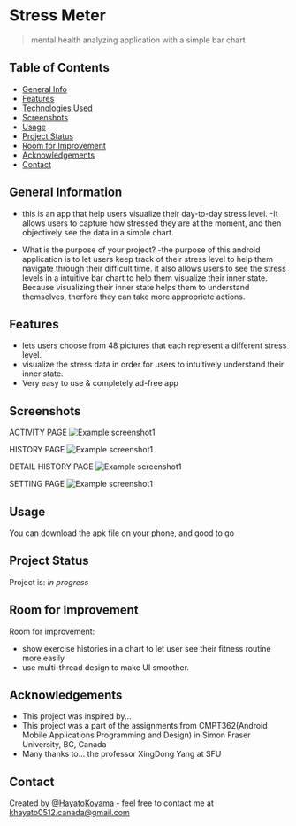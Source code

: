 # Stress Meter
> mental health analyzing application with a simple bar chart


## Table of Contents
* [General Info](#general-information)
* [Features](#features)
* [Technologies Used](#technologies-used)
* [Screenshots](#screenshots)
* [Usage](#usage)
* [Project Status](#project-status)
* [Room for Improvement](#room-for-improvement)
* [Acknowledgements](#acknowledgements)
* [Contact](#contact)
<!-- * [License](#license) -->

<!--  what is it? for what ? and how??  -->
## General Information

- this is an app that help users visualize their day-to-day stress level.
-It allows users to capture how stressed they are at the moment, and then objectively see the data in a simple chart. 

- What is the purpose of your project?
-the purpose of this android application is to let users keep track of their stress level to help them navigate through their difficult time. it also allows users to see the stress levels in a intuitive bar chart to help them visualize their inner state. Because visualizing their inner state helps them to understand themselves, therfore they can take more appropriete actions.

## Features
- lets users choose from 48 pictures that each represent a different stress level.
- visualize the stress data in order for users to intuitively understand their inner state.
- Very easy to use & completely ad-free app


## Screenshots

ACTIVITY PAGE
![Example screenshot1](./images/MRS1.png)

HISTORY PAGE
![Example screenshot1](./images/MRS2.png)

DETAIL HISTORY PAGE
![Example screenshot1](./images/MRS3.png)

SETTING PAGE
![Example screenshot1](./images/MRS4.png)
<!-- If you have screenshots you'd like to share, include them here. -->


## Usage
You can download the apk file on your phone, and good to go


## Project Status
Project is: _in progress_


## Room for Improvement

Room for improvement:
- show exercise histories in a chart to let user see their fitness routine more easily
- use multi-thread design to make UI smoother.


## Acknowledgements

- This project was inspired by...
- This project was a part of the assignments from CMPT362(Android Mobile Applications Programming and Design) in Simon Fraser University, BC, Canada 
- Many thanks to... the professor XingDong Yang at SFU


## Contact
Created by [@HayatoKoyama](https://github.com/Hayato0512) - feel free to contact me at khayato0512.canada@gmail.com


<!-- Optional -->
<!-- ## License -->
<!-- This project is open source and available under the [... License](). -->

<!-- You don't have to include all sections - just the one's relevant to your project -->
